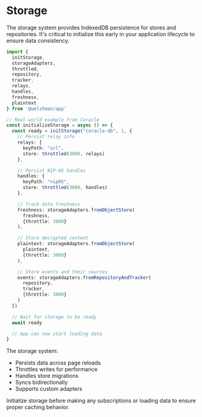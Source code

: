 # Storage

The storage system provides IndexedDB persistence for stores and repositories.
It's critical to initialize this early in your application lifecycle to ensure data consistency.

```typescript
import {
  initStorage,
  storageAdapters,
  throttled,
  repository,
  tracker,
  relays,
  handles,
  freshness,
  plaintext
} from '@welshman/app'

// Real world example from Coracle
const initializeStorage = async () => {
  const ready = initStorage("coracle-db", 1, {
    // Persist relay info
    relays: {
      keyPath: "url",
      store: throttled(3000, relays)
    },

    // Persist NIP-05 handles
    handles: {
      keyPath: "nip05",
      store: throttled(3000, handles)
    },

    // Track data freshness
    freshness: storageAdapters.fromObjectStore(
      freshness,
      {throttle: 3000}
    ),

    // Store decrypted content
    plaintext: storageAdapters.fromObjectStore(
      plaintext,
      {throttle: 3000}
    ),

    // Store events and their sources
    events: storageAdapters.fromRepositoryAndTracker(
      repository,
      tracker,
      {throttle: 3000}
    )
  })

  // Wait for storage to be ready
  await ready

  // App can now start loading data
}
```

The storage system:
- Persists data across page reloads
- Throttles writes for performance
- Handles store migrations
- Syncs bidirectionally
- Supports custom adapters

Initialize storage before making any subscriptions or loading data to ensure proper caching behavior.
